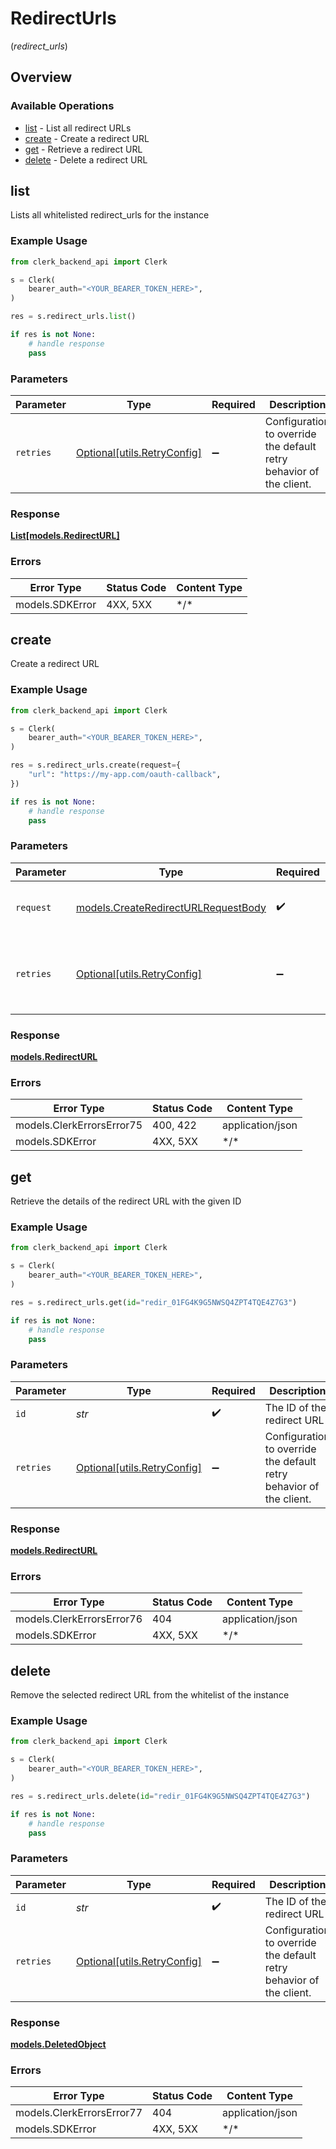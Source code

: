 # RedirectUrls
(*redirect_urls*)

## Overview

### Available Operations

* [list](#list) - List all redirect URLs
* [create](#create) - Create a redirect URL
* [get](#get) - Retrieve a redirect URL
* [delete](#delete) - Delete a redirect URL

## list

Lists all whitelisted redirect_urls for the instance

### Example Usage

```python
from clerk_backend_api import Clerk

s = Clerk(
    bearer_auth="<YOUR_BEARER_TOKEN_HERE>",
)

res = s.redirect_urls.list()

if res is not None:
    # handle response
    pass

```

### Parameters

| Parameter                                                           | Type                                                                | Required                                                            | Description                                                         |
| ------------------------------------------------------------------- | ------------------------------------------------------------------- | ------------------------------------------------------------------- | ------------------------------------------------------------------- |
| `retries`                                                           | [Optional[utils.RetryConfig]](../../models/utils/retryconfig.md)    | :heavy_minus_sign:                                                  | Configuration to override the default retry behavior of the client. |

### Response

**[List[models.RedirectURL]](../../models/.md)**

### Errors

| Error Type      | Status Code     | Content Type    |
| --------------- | --------------- | --------------- |
| models.SDKError | 4XX, 5XX        | \*/\*           |

## create

Create a redirect URL

### Example Usage

```python
from clerk_backend_api import Clerk

s = Clerk(
    bearer_auth="<YOUR_BEARER_TOKEN_HERE>",
)

res = s.redirect_urls.create(request={
    "url": "https://my-app.com/oauth-callback",
})

if res is not None:
    # handle response
    pass

```

### Parameters

| Parameter                                                                           | Type                                                                                | Required                                                                            | Description                                                                         |
| ----------------------------------------------------------------------------------- | ----------------------------------------------------------------------------------- | ----------------------------------------------------------------------------------- | ----------------------------------------------------------------------------------- |
| `request`                                                                           | [models.CreateRedirectURLRequestBody](../../models/createredirecturlrequestbody.md) | :heavy_check_mark:                                                                  | The request object to use for the request.                                          |
| `retries`                                                                           | [Optional[utils.RetryConfig]](../../models/utils/retryconfig.md)                    | :heavy_minus_sign:                                                                  | Configuration to override the default retry behavior of the client.                 |

### Response

**[models.RedirectURL](../../models/redirecturl.md)**

### Errors

| Error Type                | Status Code               | Content Type              |
| ------------------------- | ------------------------- | ------------------------- |
| models.ClerkErrorsError75 | 400, 422                  | application/json          |
| models.SDKError           | 4XX, 5XX                  | \*/\*                     |

## get

Retrieve the details of the redirect URL with the given ID

### Example Usage

```python
from clerk_backend_api import Clerk

s = Clerk(
    bearer_auth="<YOUR_BEARER_TOKEN_HERE>",
)

res = s.redirect_urls.get(id="redir_01FG4K9G5NWSQ4ZPT4TQE4Z7G3")

if res is not None:
    # handle response
    pass

```

### Parameters

| Parameter                                                           | Type                                                                | Required                                                            | Description                                                         | Example                                                             |
| ------------------------------------------------------------------- | ------------------------------------------------------------------- | ------------------------------------------------------------------- | ------------------------------------------------------------------- | ------------------------------------------------------------------- |
| `id`                                                                | *str*                                                               | :heavy_check_mark:                                                  | The ID of the redirect URL                                          | redir_01FG4K9G5NWSQ4ZPT4TQE4Z7G3                                    |
| `retries`                                                           | [Optional[utils.RetryConfig]](../../models/utils/retryconfig.md)    | :heavy_minus_sign:                                                  | Configuration to override the default retry behavior of the client. |                                                                     |

### Response

**[models.RedirectURL](../../models/redirecturl.md)**

### Errors

| Error Type                | Status Code               | Content Type              |
| ------------------------- | ------------------------- | ------------------------- |
| models.ClerkErrorsError76 | 404                       | application/json          |
| models.SDKError           | 4XX, 5XX                  | \*/\*                     |

## delete

Remove the selected redirect URL from the whitelist of the instance

### Example Usage

```python
from clerk_backend_api import Clerk

s = Clerk(
    bearer_auth="<YOUR_BEARER_TOKEN_HERE>",
)

res = s.redirect_urls.delete(id="redir_01FG4K9G5NWSQ4ZPT4TQE4Z7G3")

if res is not None:
    # handle response
    pass

```

### Parameters

| Parameter                                                           | Type                                                                | Required                                                            | Description                                                         | Example                                                             |
| ------------------------------------------------------------------- | ------------------------------------------------------------------- | ------------------------------------------------------------------- | ------------------------------------------------------------------- | ------------------------------------------------------------------- |
| `id`                                                                | *str*                                                               | :heavy_check_mark:                                                  | The ID of the redirect URL                                          | redir_01FG4K9G5NWSQ4ZPT4TQE4Z7G3                                    |
| `retries`                                                           | [Optional[utils.RetryConfig]](../../models/utils/retryconfig.md)    | :heavy_minus_sign:                                                  | Configuration to override the default retry behavior of the client. |                                                                     |

### Response

**[models.DeletedObject](../../models/deletedobject.md)**

### Errors

| Error Type                | Status Code               | Content Type              |
| ------------------------- | ------------------------- | ------------------------- |
| models.ClerkErrorsError77 | 404                       | application/json          |
| models.SDKError           | 4XX, 5XX                  | \*/\*                     |